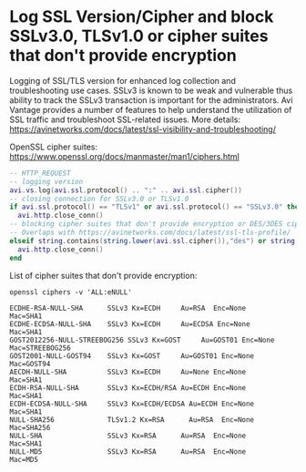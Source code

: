 # Log SSL Version/Cipher and block SSLv3.0, TLSv1.0 or cipher suites that don't provide encryption
Logging of SSL/TLS version for enhanced log collection and troubleshooting use cases. SSLv3 is known to be weak and vulnerable thus ability to track the SSLv3 transaction is important for the administrators. Avi Vantage provides a number of features to help understand the utilization of SSL traffic and troubleshoot SSL-related issues. More details: https://avinetworks.com/docs/latest/ssl-visibility-and-troubleshooting/

OpenSSL cipher suites: https://www.openssl.org/docs/manmaster/man1/ciphers.html


```lua
-- HTTP_REQUEST
-- logging version
avi.vs.log(avi.ssl.protocol() .. ":" .. avi.ssl.cipher())
-- closing connection for SSLv3.0 or TLSv1.0
if avi.ssl.protocol() == "TLSv1" or avi.ssl.protocol() == "SSLv3.0" then
  avi.http.close_conn()
-- blocking cipher suites that don't provide encryption or DES/3DES cipher suites
-- Overlaps with https://avinetworks.com/docs/latest/ssl-tls-profile/
elseif string.contains(string.lower(avi.ssl.cipher()),"des") or string.contains(string.lower(avi.ssl.cipher()),"null")  then
  avi.http.close_conn()
end
```

List of cipher suites that don't provide encryption:

```
openssl ciphers -v 'ALL:eNULL'

ECDHE-RSA-NULL-SHA      SSLv3 Kx=ECDH     Au=RSA  Enc=None      Mac=SHA1
ECDHE-ECDSA-NULL-SHA    SSLv3 Kx=ECDH     Au=ECDSA Enc=None      Mac=SHA1
GOST2012256-NULL-STREEBOG256 SSLv3 Kx=GOST     Au=GOST01 Enc=None      Mac=STREEBOG256
GOST2001-NULL-GOST94    SSLv3 Kx=GOST     Au=GOST01 Enc=None      Mac=GOST94
AECDH-NULL-SHA          SSLv3 Kx=ECDH     Au=None Enc=None      Mac=SHA1
ECDH-RSA-NULL-SHA       SSLv3 Kx=ECDH/RSA Au=ECDH Enc=None      Mac=SHA1
ECDH-ECDSA-NULL-SHA     SSLv3 Kx=ECDH/ECDSA Au=ECDH Enc=None      Mac=SHA1
NULL-SHA256             TLSv1.2 Kx=RSA      Au=RSA  Enc=None      Mac=SHA256
NULL-SHA                SSLv3 Kx=RSA      Au=RSA  Enc=None      Mac=SHA1
NULL-MD5                SSLv3 Kx=RSA      Au=RSA  Enc=None      Mac=MD5
```
